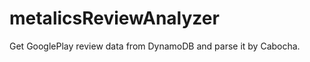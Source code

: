 metalicsReviewAnalyzer
======================

Get GooglePlay review data from DynamoDB and parse it by Cabocha.

